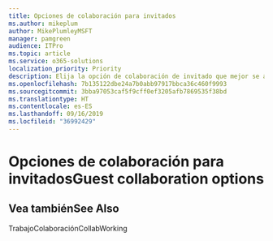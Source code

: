 ```yaml
---
title: Opciones de colaboración para invitados
ms.author: mikeplum
author: MikePlumleyMSFT
manager: pamgreen
audience: ITPro
ms.topic: article
ms.service: o365-solutions
localization_priority: Priority
description: Elija la opción de colaboración de invitado que mejor se adapte a su organización.
ms.openlocfilehash: 7b135122dbe24a7b0abb97917bbca36c460f9993
ms.sourcegitcommit: 3bba97053caf5f9cff0ef3205afb7869535f38bd
ms.translationtype: HT
ms.contentlocale: es-ES
ms.lasthandoff: 09/16/2019
ms.locfileid: "36992429"
---
```

# <a name="guest-collaboration-options"></a><span data-ttu-id="3f6cc-103">Opciones de colaboración para invitados</span><span class="sxs-lookup"><span data-stu-id="3f6cc-103">Guest collaboration options</span></span>

## <a name="see-also"></a><span data-ttu-id="3f6cc-104">Vea también</span><span class="sxs-lookup"><span data-stu-id="3f6cc-104">See Also</span></span>

<span data-ttu-id="3f6cc-105">TrabajoColaboración</span><span class="sxs-lookup"><span data-stu-id="3f6cc-105">CollabWorking</span></span>
